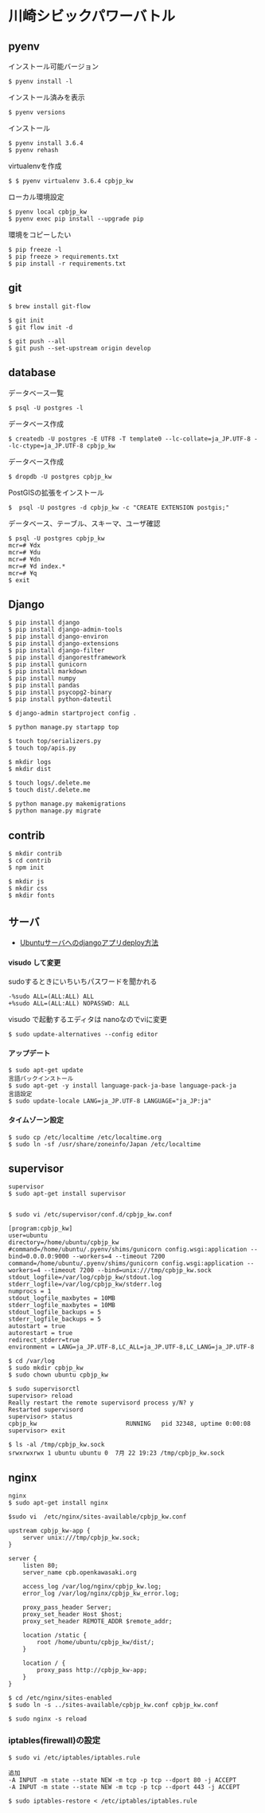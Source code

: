 川崎シビックパワーバトル
===========

pyenv
-----

インストール可能バージョン

    $ pyenv install -l

インストール済みを表示

    $ pyenv versions

インストール

    $ pyenv install 3.6.4
    $ pyenv rehash

virtualenvを作成

    $ $ pyenv virtualenv 3.6.4 cpbjp_kw

ローカル環境設定

    $ pyenv local cpbjp_kw
    $ pyenv exec pip install --upgrade pip

環境をコピーしたい

    $ pip freeze -l
    $ pip freeze > requirements.txt
    $ pip install -r requirements.txt

git
-----

    $ brew install git-flow

    $ git init
    $ git flow init -d

    $ git push --all
    $ git push --set-upstream origin develop

database
-----

データベース一覧

    $ psql -U postgres -l

データベース作成

    $ createdb -U postgres -E UTF8 -T template0 --lc-collate=ja_JP.UTF-8 --lc-ctype=ja_JP.UTF-8 cpbjp_kw

データベース作成

    $ dropdb -U postgres cpbjp_kw

PostGISの拡張をインストール

    $  psql -U postgres -d cpbjp_kw -c "CREATE EXTENSION postgis;"

データベース、テーブル、スキーマ、ユーザ確認

    $ psql -U postgres cpbjp_kw
    mcr=# ¥dx
    mcr=# ¥du
    mcr=# ¥dn
    mcr=# ¥d index.*
    mcr=# ¥q
    $ exit

Django
------

    $ pip install django
    $ pip install django-admin-tools
    $ pip install django-environ
    $ pip install django-extensions
    $ pip install django-filter
    $ pip install djangorestframework
    $ pip install gunicorn
    $ pip install markdown
    $ pip install numpy
    $ pip install pandas
    $ pip install psycopg2-binary
    $ pip install python-dateutil

    $ django-admin startproject config .

    $ python manage.py startapp top

    $ touch top/serializers.py
    $ touch top/apis.py
    
    $ mkdir logs
    $ mkdir dist

    $ touch logs/.delete.me
    $ touch dist/.delete.me

    $ python manage.py makemigrations
    $ python manage.py migrate

contrib
-----

    $ mkdir contrib
    $ cd contrib
    $ npm init

    $ mkdir js
    $ mkdir css
    $ mkdir fonts


サーバ
-----

* [Ubuntuサーバへのdjangoアプリdeploy方法](https://qiita.com/maisuto/items/e4e69e34fb00dac8170a)


#### visudo して変更
sudoするときにいちいちパスワードを聞かれる

    -%sudo ALL=(ALL:ALL) ALL
    +%sudo ALL=(ALL:ALL) NOPASSWD: ALL

visudo で起動するエディタは nanoなのでviに変更

    $ sudo update-alternatives --config editor

#### アップデート

    $ sudo apt-get update
    言語パックインストール
    $ sudo apt-get -y install language-pack-ja-base language-pack-ja
    言語設定
    $ sudo update-locale LANG=ja_JP.UTF-8 LANGUAGE="ja_JP:ja"

#### タイムゾーン設定

    $ sudo cp /etc/localtime /etc/localtime.org
    $ sudo ln -sf /usr/share/zoneinfo/Japan /etc/localtime


supervisor
-----
    supervisor
    $ sudo apt-get install supervisor


    $ sudo vi /etc/supervisor/conf.d/cpbjp_kw.conf

    [program:cpbjp_kw]
    user=ubuntu
    directory=/home/ubuntu/cpbjp_kw
    #command=/home/ubuntu/.pyenv/shims/gunicorn config.wsgi:application --bind=0.0.0.0:9000 --workers=4 --timeout 7200
    command=/home/ubuntu/.pyenv/shims/gunicorn config.wsgi:application --workers=4 --timeout 7200 --bind=unix:///tmp/cpbjp_kw.sock
    stdout_logfile=/var/log/cpbjp_kw/stdout.log
    stderr_logfile=/var/log/cpbjp_kw/stderr.log
    numprocs = 1
    stdout_logfile_maxbytes = 10MB
    stderr_logfile_maxbytes = 10MB
    stdout_logfile_backups = 5
    stderr_logfile_backups = 5
    autostart = true
    autorestart = true
    redirect_stderr=true
    environment = LANG=ja_JP.UTF-8,LC_ALL=ja_JP.UTF-8,LC_LANG=ja_JP.UTF-8

    $ cd /var/log
    $ sudo mkdir cpbjp_kw
    $ sudo chown ubuntu cpbjp_kw

    $ sudo supervisorctl
    supervisor> reload
    Really restart the remote supervisord process y/N? y
    Restarted supervisord
    supervisor> status
    cpbjp_kw                         RUNNING   pid 32348, uptime 0:00:08
    supervisor> exit

    $ ls -al /tmp/cpbjp_kw.sock
    srwxrwxrwx 1 ubuntu ubuntu 0  7月 22 19:23 /tmp/cpbjp_kw.sock

nginx
----

    nginx
    $ sudo apt-get install nginx

    $sudo vi  /etc/nginx/sites-available/cpbjp_kw.conf

    upstream cpbjp_kw-app {
        server unix:///tmp/cpbjp_kw.sock;
    }

    server {
        listen 80;
        server_name cpb.openkawasaki.org

        access_log /var/log/nginx/cpbjp_kw.log;
        error_log /var/log/nginx/cpbjp_kw_error.log;

        proxy_pass_header Server;
        proxy_set_header Host $host;
        proxy_set_header REMOTE_ADDR $remote_addr;

        location /static {
            root /home/ubuntu/cpbjp_kw/dist/;
        }

        location / {
            proxy_pass http://cpbjp_kw-app;
        }
    }

    $ cd /etc/nginx/sites-enabled
    $ sudo ln -s ../sites-available/cpbjp_kw.conf cpbjp_kw.conf

    $ sudo nginx -s reload


### iptables(firewall)の設定

    $ sudo vi /etc/iptables/iptables.rule

    追加
    -A INPUT -m state --state NEW -m tcp -p tcp --dport 80 -j ACCEPT
    -A INPUT -m state --state NEW -m tcp -p tcp --dport 443 -j ACCEPT

    $ sudo iptables-restore < /etc/iptables/iptables.rule